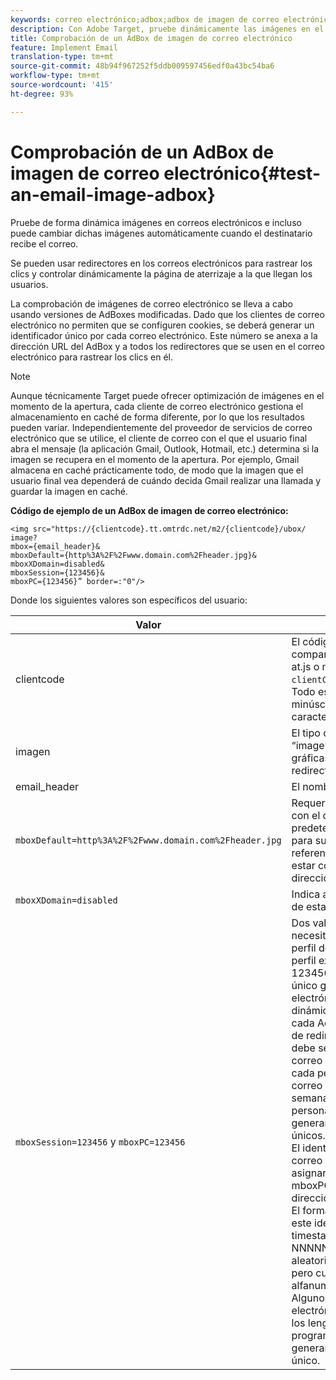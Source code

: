 ```yaml
---
keywords: correo electrónico;adbox;adbox de imagen de correo electrónico
description: Con Adobe Target, pruebe dinámicamente las imágenes en el correo electrónico e incluso cambie dichas imágenes sobre la marcha cuando alguien abra el correo electrónico.
title: Comprobación de un AdBox de imagen de correo electrónico
feature: Implement Email
translation-type: tm+mt
source-git-commit: 48b94f967252f5ddb009597456edf0a43bc54ba6
workflow-type: tm+mt
source-wordcount: '415'
ht-degree: 93%

---
```



# Comprobación de un AdBox de imagen de correo electrónico{#test-an-email-image-adbox}

Pruebe de forma dinámica imágenes en correos electrónicos e incluso puede cambiar dichas imágenes automáticamente cuando el destinatario recibe el correo.

Se pueden usar redirectores en los correos electrónicos para rastrear los clics y controlar dinámicamente la página de aterrizaje a la que llegan los usuarios.

La comprobación de imágenes de correo electrónico se lleva a cabo usando versiones de AdBoxes modificadas. Dado que los clientes de correo electrónico no permiten que se configuren cookies, se deberá generar un identificador único por cada correo electrónico. Este número se anexa a la dirección URL del AdBox y a todos los redirectores que se usen en el correo electrónico para rastrear los clics en él.

>[!NOTE]
>
>Aunque técnicamente Target puede ofrecer optimización de imágenes en el momento de la apertura, cada cliente de correo electrónico gestiona el almacenamiento en caché de forma diferente, por lo que los resultados pueden variar. Independientemente del proveedor de servicios de correo electrónico que se utilice, el cliente de correo con el que el usuario final abra el mensaje (la aplicación Gmail, Outlook, Hotmail, etc.) determina si la imagen se recupera en el momento de la apertura. Por ejemplo, Gmail almacena en caché prácticamente todo, de modo que la imagen que el usuario final vea dependerá de cuándo decida Gmail realizar una llamada y guardar la imagen en caché.

**Código de ejemplo de un AdBox de imagen de correo electrónico:**

```
<img src="https://{clientcode}.tt.omtrdc.net/m2/​{clientcode}/ubox/​image?
mbox={email_header}&
mboxDefault=​{http%3A%2F%2Fwww.domain.com%2Fheader.jpg}&
mboxXDomain=disabled&
mboxSession={123456}&
mboxPC={123456}” border=:"0"/>
```

Donde los siguientes valores son específicos del usuario:

| Valor | Descripción |
|--- |--- |
| clientcode | El código de cliente de su compañía: Lo encontrará en at.js o mbox.js como `clientCode='yourclientcode'`. Todo esto se escribe en minúsculas y no contiene caracteres especiales. |
| imagen | El tipo de oferta. Siempre es “image” para las publicidades gráficas y “page” para los redirectores. |
| email_header | El nombre del AdBox. |
| `mboxDefault=http%3A%2F%2Fwww.domain.com%2Fheader.jpg` | Requerido. Reemplace la URL con el contenido predeterminado apropiado para su adbox. Debe ser una referencia absoluta y debe estar codificado en la dirección URL. |
| `mboxXDomain=disabled` | Indica a Target que no trate de establecer una cookie. |
| `mboxSession=123456` y `mboxPC=123456` | Dos valores que Target necesita para combinar el perfil de este usuario con el perfil existente para el sitio. 123456 es el identificador único generado por el correo electrónico. Inserte dinámicamente este valor en cada AdBox y dirección URL de redirector. Este número debe ser único de cada correo electrónico enviado a cada persona. Si se envía un correo electrónico semanalmente a 1000 personas, será necesario generar 1000 identificadores únicos.<br>El identificador único por correo electrónico se debe asignar a mboxSession y a mboxPC en cada AdBox y dirección URL de redirector. El formato recomendado para este identificador es timestamp-NNNNN donde NNNNN es un número aleatorio de cinco dígitos, pero cualquier formato alfanumérico funcionará. Algunos servicios de correo electrónico masivo y todos los lenguajes de programación pueden generar este identificador único. |

